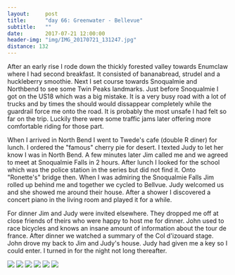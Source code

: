 ```yaml
---
layout:     post
title:      "day 66: Greenwater - Bellevue"
subtitle:   ""
date:       2017-07-21 12:00:00
header-img: "img/IMG_20170721_131247.jpg"
distance: 132
---
```


After an early rise I rode down the thickly forested valley towards Enumclaw where I had second breakfast.
It consisted of bananabread, strudel and a huckleberry smoothie.
Next I set course towards Snoqualmie and Northbend to see some Twin Peaks landmarks.
Just before Snoqualmie I got on the US18 which was a big mistake.
It is a very busy road with a lot of trucks and by times the should would dissappear completely while the guardrail force me onto the road.
It is probably the most unsafe I had felt so far on the trip.
Luckily there were some traffic jams later offering more comfortable riding for those part.

When I arrived in North Bend I went to Twede's cafe (double R diner) for lunch.
I ordered the "famous" cherry pie for desert.
I texted Judy to let her know I was in North Bend.
A few minutes later Jim called me and we agreed to meet at Snoqualmie Falls in 2 hours.
After lunch I looked for the school which was the police station in the series but did not find it.
Onto "Ronette's" bridge then.
When I was admiring the Snoqualmie Falls Jim rolled up behind me and together we cycled to Bellvue.
Judy welcomed us and she showed me around their house.
After a shower I discovered a concert piano in the living room and played it for a while.

For dinner Jim and Judy were invited elsewhere.
They dropped me off at close friends of theirs who were happy to host me for dinner.
John used to race bicycles and knows an insane amount of information about the tour de france.
After dinner we watched a summary of the Col d'izouard stage.
John drove my back to Jim and Judy's house.
Judy had given me a key so I could enter.
I turned in for the night not long thereafter.

<img src="{{ site.baseurl }}/img/IMG_20170721_124341.jpg">
<span class="caption text-muted"></span>

<img src="{{ site.baseurl }}/img/IMG_20170721_130118.jpg">
<span class="caption text-muted"></span>

<img src="{{ site.baseurl }}/img/IMG_20170721_130834.jpg">
<span class="caption text-muted"></span>

<img src="{{ site.baseurl }}/img/IMG_20170721_134502.jpg">
<span class="caption text-muted"></span>

<img src="{{ site.baseurl }}/img/IMG_20170721_141016.jpg">
<span class="caption text-muted"></span>

<img src="{{ site.baseurl }}/img/IMG_20170721_143147.jpg">
<span class="caption text-muted"></span>

